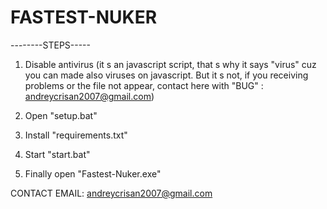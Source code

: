 # FASTEST-NUKER

--------STEPS-----

1. Disable antivirus (it s an javascript script, that s why it says "virus" cuz you can made also viruses on javascript. But it s not, if you receiving problems or the file not appear, contact here with "BUG" : andreycrisan2007@gmail.com)

2. Open "setup.bat"

3. Install "requirements.txt"

4. Start "start.bat"

5. Finally open "Fastest-Nuker.exe"

CONTACT EMAIL: andreycrisan2007@gmail.com
